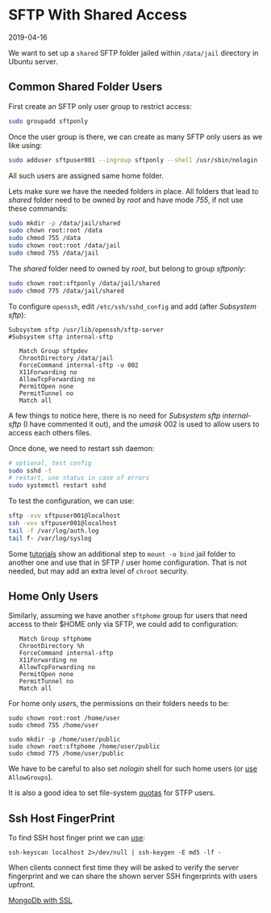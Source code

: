 # SFTP With Shared Access

2019-04-16

<!--- tags: linux devops -->

We want to set up a `shared` SFTP folder jailed within `/data/jail` directory in Ubuntu server. 

## Common Shared Folder Users

First create an SFTP only user group to restrict access:

```bash
sudo groupadd sftponly
```

Once the user group is there, we can create as many SFTP only users as we like using:

```bash
sudo adduser sftpuser001 --ingroup sftponly --shell /usr/sbin/nologin --home /data/jail/shared --no-create-home
```

All such users are assigned same home folder.

Lets make sure we have the needed folders in place. All folders that lead to *shared* folder need to be owned by *root* and have mode *755*, if not use these commands:

```bash
sudo mkdir -p /data/jail/shared
sudo chown root:root /data
sudo chmod 755 /data
sudo chown root:root /data/jail
sudo chmod 755 /data/jail
```

The *shared* folder need to owned by *root*, but belong to group *sftponly*:

```bash
sudo chown root:sftponly /data/jail/shared
sudo chmod 775 /data/jail/shared
```

To configure `openssh`, edit `/etc/ssh/sshd_config` and add (after *Subsystem sftp*):

```
Subsystem sftp /usr/lib/openssh/sftp-server
#Subsystem sftp internal-sftp

   Match Group sftpdev
   ChrootDirectory /data/jail
   ForceCommand internal-sftp -u 002
   X11Forwarding no
   AllowTcpForwarding no
   PermitOpen none
   PermitTunnel no
   Match all
```

A few things to notice here, there is no need for *Subsystem sftp internal-sftp* (I have commented it out), and the *umask* 002 is used to allow users to access each others files. 

Once done, we need to restart ssh daemon:

```bash
# optional, test config
sudo sshd -t
# restart, use status in case of errors
sudo systemctl restart sshd
```

To test the configuration, we can use:

```bash
sftp -vvv sftpuser001@localhost
ssh -vvv sftpuser001@localhost 
tail -f /var/log/auth.log
tail f- /var/log/syslog
```

Some [tutorials](https://wiki.archlinux.org/index.php/SFTP_chroot) show an additional step to `mount -o bind` jail folder to another one and use that in SFTP / user home configuration. That is not needed, but may add an extra level of `chroot` security.

## Home Only Users

Similarly, assuming we have another `sftphome` group for users that need access to their $HOME only via SFTP, we could add to configuration:

```
   Match Group sftphome
   ChrootDirectory %h
   ForceCommand internal-sftp
   X11Forwarding no
   AllowTcpForwarding no
   PermitOpen none
   PermitTunnel no
   Match all
```

For home only *user*s, the permissions on their folders needs to be:

```
sudo chown root:root /home/user
sudo chmod 755 /home/user 

sudo mkdir -p /home/user/public
sudo chown root:sftphome /home/user/public
sudo chmod 775 /home/user/public
```

We have to be careful to also set *nologin* shell for such home users (or [use](https://askubuntu.com/questions/49271/how-to-setup-a-sftp-server-with-users-chrooted-in-their-home-directories) `AllowGroups`).

It is also a good idea to set file-system [quotas](https://www.digitalocean.com/community/tutorials/how-to-set-filesystem-quotas-on-ubuntu-18-04) for STFP users.

## Ssh Host FingerPrint

To find SSH host finger print we can [use](https://unix.stackexchange.com/questions/126908/get-ssh-server-key-fingerprint):

```
ssh-keyscan localhost 2>/dev/null | ssh-keygen -E md5 -lf -
```

When clients connect first time they will be asked to verify the server fingerprint and we can share the shown server SSH fingerprints with users upfront.

<ins class='nfooter'><a rel='next' id='fnext' href='#blog/2019/2019-03-25-MongoDb-with-SSL.md'>MongoDb with SSL</a></ins>

